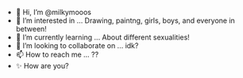 - 👋 Hi, I’m @milkymooos
- 👀 I’m interested in ... Drawing, paintng, girls, boys, and everyone in between!
- 🌱 I’m currently learning ... About different sexualities!
- 💞️ I’m looking to collaborate on ... idk?
- 📫 How to reach me ... ??
- ✨ How are you?
<!---
milkymooos/milkymooos is a ✨ special ✨ repository because its `README.md` (this file) appears on your GitHub profile.
You can click the Preview link to take a look at your changes.
--->
